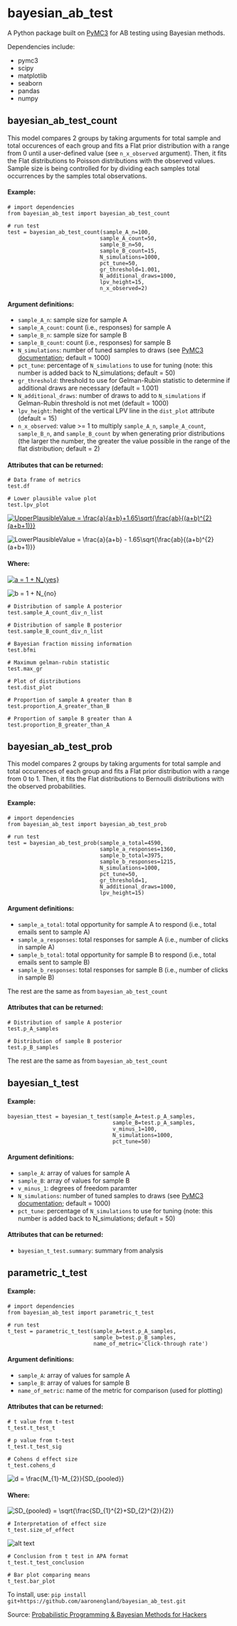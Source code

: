 # bayesian_ab_test

A Python package built on [PyMC3](https://docs.pymc.io/) for AB testing using Bayesian methods. 

Dependencies include:
- pymc3
- scipy
- matplotlib
- seaborn
- pandas
- numpy

## bayesian_ab_test_count
This model compares 2 groups by taking arguments for total sample and total occurences of each group and fits a Flat prior distribution with a range from 0 until a user-defined value (see ```n_x_observed``` argument). Then, it fits the Flat distributions to Poisson distributions with the observed values. Sample size is being controlled for by dividing each samples total occurrences by the samples total observations.

#### Example:
```
# import dependencies
from bayesian_ab_test import bayesian_ab_test_count

# run test
test = bayesian_ab_test_count(sample_A_n=100, 
                             sample_A_count=50, 
                             sample_B_n=50, 
                             sample_B_count=15,
                             N_simulations=1000, 
                             pct_tune=50, 
                             gr_threshold=1.001, 
                             N_additional_draws=1000,
                             lpv_height=15,
                             n_x_observed=2)
```
#### Argument definitions:
- ```sample_A_n```: sample size for sample A
- ```sample_A_count```: count (i.e., responses) for sample A
- ```sample_B_n```: sample size for sample B
- ```sample_B_count```: count (i.e., responses) for sample B
- ```N_simulations```: number of tuned samples to draws (see [PyMC3 documentation](https://docs.pymc.io/api/inference.html); default = 1000)
- ```pct_tune```: percentage of ```N_simulations``` to use for tuning (note: this number is added back to N_simulations; default = 50)
- ```gr_threshold```: threshold to use for Gelman-Rubin statistic to determine if additional draws are necessary (default = 1.001)
- ```N_additional_draws```: number of draws to add to ```N_simulations``` if Gelman-Rubin threshold is not met (default = 1000)
- ```lpv_height```: height of the vertical LPV line in the ```dist_plot``` attribute (default = 15)
- ```n_x_observed```: value >= 1 to multiply ```sample_A_n```, ```sample_A_count```, ```sample_B_n```, and ```sample_B_count``` by when generating prior distributions (the larger the number, the greater the value possible in the range of the flat distribution; default = 2)

#### Attributes that can be returned:
```
# Data frame of metrics
test.df

# Lower plausible value plot
test.lpv_plot
```
<a href="https://www.codecogs.com/eqnedit.php?latex=UpperPlausibleValue&space;=&space;\frac{a}{a&plus;b}&plus;1.65\sqrt{\frac{ab}{(a&plus;b)^{2}(a&plus;b&plus;1)}}" target="_blank"><img src="https://latex.codecogs.com/gif.latex?UpperPlausibleValue&space;=&space;\frac{a}{a&plus;b}&plus;1.65\sqrt{\frac{ab}{(a&plus;b)^{2}(a&plus;b&plus;1)}}" title="UpperPlausibleValue = \frac{a}{a+b}+1.65\sqrt{\frac{ab}{(a+b)^{2}(a+b+1)}}" /></a>

<img src="https://latex.codecogs.com/gif.latex?LowerPlausibleValue&space;=&space;\frac{a}{a&plus;b}&space;-&space;1.65\sqrt{\frac{ab}{(a&plus;b)^{2}(a&plus;b&plus;1)}}" title="LowerPlausibleValue = \frac{a}{a+b} - 1.65\sqrt{\frac{ab}{(a+b)^{2}(a+b+1)}}" /></a>

#### Where:

<a href="https://www.codecogs.com/eqnedit.php?latex=a&space;=&space;1&space;&plus;&space;N_{yes}" target="_blank"><img src="https://latex.codecogs.com/gif.latex?a&space;=&space;1&space;&plus;&space;N_{yes}" title="a = 1 + N_{yes}" /></a>

<img src="https://latex.codecogs.com/gif.latex?b&space;=&space;1&space;&plus;&space;N_{no}" title="b = 1 + N_{no}" /></a>

```
# Distribution of sample A posterior
test.sample_A_count_div_n_list

# Distribution of sample B posterior
test.sample_B_count_div_n_list

# Bayesian fraction missing information
test.bfmi

# Maximum gelman-rubin statistic
test.max_gr

# Plot of distributions
test.dist_plot

# Proportion of sample A greater than B
test.proportion_A_greater_than_B

# Proportion of sample B greater than A
test.proportion_B_greater_than_A
```

## bayesian_ab_test_prob
This model compares 2 groups by taking arguments for total sample and total occurences of each group and fits a Flat prior distribution with a range from 0 to 1. Then, it fits the Flat distributions to Bernoulli distributions with the observed probabilities. 

#### Example:
```
# import dependencies
from bayesian_ab_test import bayesian_ab_test_prob

# run test
test = bayesian_ab_test_prob(sample_a_total=4590, 
                             sample_a_responses=1360, 
                             sample_b_total=3975, 
                             sample_b_responses=1215,
                             N_simulations=1000, 
                             pct_tune=50, 
                             gr_threshold=1, 
                             N_additional_draws=1000,
                             lpv_height=15)
```
#### Argument definitions:
- ```sample_a_total```: total opportunity for sample A to respond (i.e., total emails sent to sample A)
- ```sample_a_responses```: total responses for sample A (i.e., number of clicks in sample A)
- ```sample_b_total```: total opportunity for sample B to respond (i.e., total emails sent to sample B)
- ```sample_b_responses```: total responses for sample B (i.e., number of clicks in sample B)

The rest are the same as from ```bayesian_ab_test_count```

#### Attributes that can be returned:
```
# Distribution of sample A posterior
test.p_A_samples

# Distribution of sample B posterior
test.p_B_samples
```
The rest are the same as from ```bayesian_ab_test_count```

## bayesian_t_test

#### Example:
```
bayesian_ttest = bayesian_t_test(sample_A=test.p_A_samples, 
                                 sample_B=test.p_A_samples, 
                                 v_minus_1=100,
                                 N_simulations=1000,
                                 pct_tune=50)
```
#### Argument definitions:
- ```sample_A```: array of values for sample A
- ```sample_B```: array of values for sample B
- ```v_minus_1```: degrees of freedom paramter
- ```N_simulations```: number of tuned samples to draws (see [PyMC3 documentation](https://docs.pymc.io/api/inference.html); default = 1000)
- ```pct_tune```: percentage of ```N_simulations``` to use for tuning (note: this number is added back to N_simulations; default = 50)

#### Attributes that can be returned:
- ```bayesian_t_test.summary```: summary from analysis

## parametric_t_test

#### Example:
```
# import dependencies
from bayesian_ab_test import parametric_t_test

# run test
t_test = parametric_t_test(sample_A=test.p_A_samples, 
                           sample_b=test.p_B_samples,
                           name_of_metric='Click-through rate')
```
#### Argument definitions:
- ```sample_A```: array of values for sample A
- ```sample_B```: array of values for sample B
- ```name_of_metric```: name of the metric for comparison (used for plotting)

#### Attributes that can be returned:
```
# t value from t-test
t_test.t_test_t

# p value from t-test
t_test.t_test_sig

# Cohens d effect size
t_test.cohens_d
```
<img src="https://latex.codecogs.com/gif.latex?d&space;=&space;\frac{M_{1}-M_{2}}{SD_{pooled}}" title="d = \frac{M_{1}-M_{2}}{SD_{pooled}}" /></a>

#### Where:

<img src="https://latex.codecogs.com/gif.latex?SD_{pooled}&space;=&space;\sqrt{\frac{SD_{1}^{2}&plus;SD_{2}^{2}}{2}}" title="SD_{pooled} = \sqrt{\frac{SD_{1}^{2}+SD_{2}^{2}}{2}}" /></a>

```
# Interpretation of effect size
t_test.size_of_effect
```
![alt text](https://www.polyu.edu.hk/mm/effectsizefaqs/formula/t1.jpg)
```
# Conclusion from t test in APA format
t_test.t_test_conclusion

# Bar plot comparing means
t_test.bar_plot
```

To install, use: ```pip install git+https://github.com/aaronengland/bayesian_ab_test.git```

Source: [Probabilistic Programming & Bayesian Methods for Hackers](http://camdavidsonpilon.github.io/Probabilistic-Programming-and-Bayesian-Methods-for-Hackers/)
